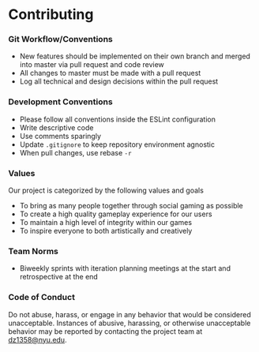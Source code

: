 # Contributing

### Git Workflow/Conventions
- New features should be implemented on their own branch and merged into master via 
pull request and code review
- All changes to master must be made with a pull request
- Log all technical and design decisions within the pull request

### Development Conventions
- Please follow all conventions inside the ESLint configuration
- Write descriptive code
- Use comments sparingly
- Update `.gitignore` to keep repository environment agnostic
- When pull changes, use rebase `-r` 

### Values

Our project is categorized by the following values and goals
- To bring as many people together through social gaming as possible
- To create a high quality gameplay experience for our users
- To maintain a high level of integrity within our games
- To inspire everyone to both artistically and creatively

### Team Norms
- Biweekly sprints with iteration planning meetings at the start and retrospective
at the end

### Code of Conduct
Do not abuse, harass, or engage in any behavior that would be considered unacceptable.
Instances of abusive, harassing, or otherwise unacceptable behavior may be
reported by contacting the project team at dz1358@nyu.edu.
